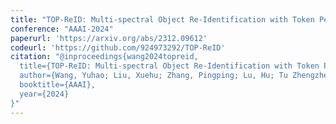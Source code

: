 ```yaml
---
title: "TOP-ReID: Multi-spectral Object Re-Identification with Token Permutation"
conference: "AAAI-2024"
paperurl: 'https://arxiv.org/abs/2312.09612'
codeurl: 'https://github.com/924973292/TOP-ReID'
citation: "@inproceedings{wang2024topreid,
  title={TOP-ReID: Multi-spectral Object Re-Identification with Token Permutation},
  author={Wang, Yuhao; Liu, Xuehu; Zhang, Pingping; Lu, Hu; Tu Zhengzheng and Lu, Huchuan},
  booktitle={AAAI},
  year={2024}
}"
---
```

